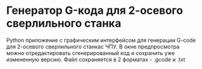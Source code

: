 # Генератор G-кода для 2-осевого сверлильного станка

Python приложение с графическим интерфейсом для генерации G-code для 2-осевого сверлильного станкас ЧПУ. В окне предпросмотра можно отредактировать сгенерированный код и сохранить уже измененную версию. Файл сохраняется в 2 форматах - .gcode и .txt
